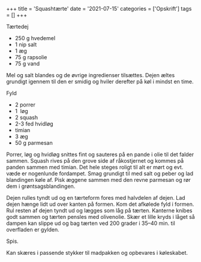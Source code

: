 +++
title = 'Squashtærte'
date = '2021-07-15'
categories = ['Opskrift']
tags = []
+++

Tærtedej

* 250 g hvedemel
* 1 nip salt
* 1 æg
* 75 g rapsolie
* 75 g vand

Mel og salt blandes og de øvrige ingredienser tilsættes. Dejen æltes grundigt igennem til den er smidig og hviler
derefter på køl i mindst en time.

Fyld

* 2 porrer
* 1  løg
* 2 squash
* 2-3 fed hvidløg
* timian
* 3 æg
* 50 g parmesan

Porrer, løg og hvidløg snittes fint og sauteres på en pande i olie til det falder sammen. Squash rives på den grove side
af råkostjernet og kommes på panden sammen med timian. Det hele steges roligt til alt er mørt og evt. væde er nogenlunde
fordampet. Smag grundigt til med salt og peber og lad blandingen køle af. Pisk æggene sammen med den revne parmesan og
rør dem i grøntsagsblandingen.

Dejen rulles tyndt ud og en tærteform fores med halvdelen af dejen. Lad dejen hænge lidt ud over kanten på formen. Kom
det afkølede fyld i formen. Rul resten af dejen tyndt ud og lægges som låg på tærten. Kanterne knibes godt sammen og
tærten pensles med olivenolie. Skær et lille kryds i låget så dampen kan slippe ud og bag tærten ved 200 grader i 35–40
min. til overfladen er gylden.

Spis.

Kan skæres i passende stykker til madpakken og opbevares i køleskabet.

